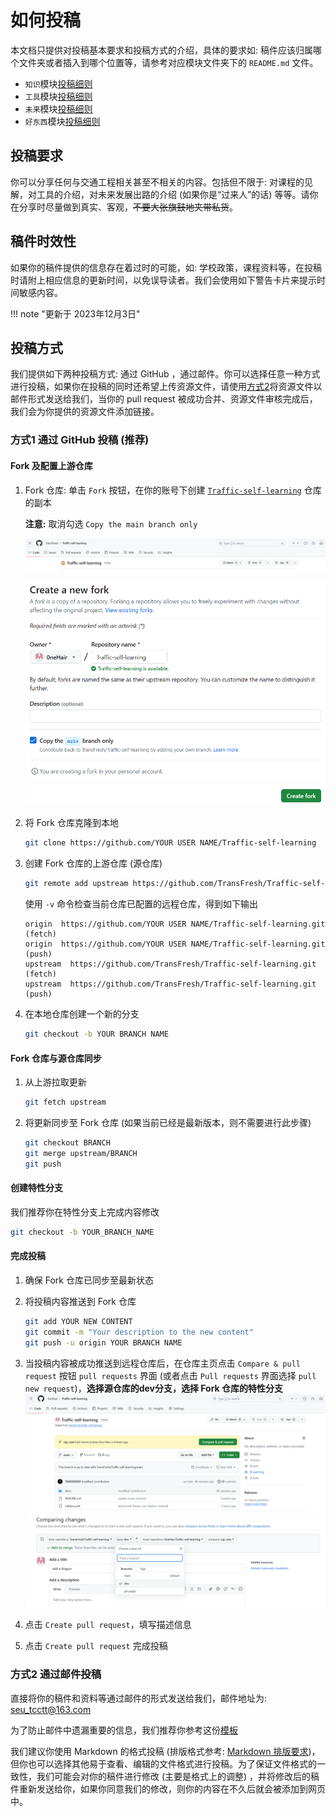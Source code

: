 # 如何投稿

本文档只提供对投稿基本要求和投稿方式的介绍，具体的要求如: 稿件应该归属哪个文件夹或者插入到哪个位置等，请参考对应模块文件夹下的 `README.md` 文件。

- `知识`模块[投稿细则](./KnowledgeContent/README.md)
- `工具`模块[投稿细则](./ToolsContent/README.md)
- `未来`模块[投稿细则](./FutureContent/README.md)
- `好东西`模块[投稿细则](./GoodStuffContent/README.md)

## 投稿要求

你可以分享任何与交通工程相关甚至不相关的内容。包括但不限于: 对课程的见解，对工具的介绍，对未来发展出路的介绍 (如果你是“过来人”的话) 等等。请你在分享时尽量做到真实、客观，~~不要大张旗鼓地夹带私货~~。

## 稿件时效性

如果你的稿件提供的信息存在着过时的可能，如: 学校政策，课程资料等，在投稿时请附上相应信息的更新时间，以免误导读者。我们会使用如下警告卡片来提示时间敏感内容。

!!! note "更新于 2023年12月3日"

## 投稿方式

我们提供如下两种投稿方式: 通过 GitHub ，通过邮件。你可以选择任意一种方式进行投稿，如果你在投稿的同时还希望上传资源文件，请使用[方式2](#方式2-通过邮件投稿)将资源文件以邮件形式发送给我们，当你的 pull request 被成功合并、资源文件审核完成后，我们会为你提供的资源文件添加链接。

### 方式1 通过 GitHub 投稿 (推荐)

#### Fork 及配置上游仓库

1. Fork 仓库: 单击 `Fork` 按钮，在你的账号下创建 [`Traffic-self-learning`](https://github.com/TransFresh/Traffic-self-learning) 仓库的副本

    **注意:** 取消勾选 `Copy the main branch only`

    ![Fork 仓库](./Attachments/fork.png)

    ![Creat fork](./Attachments/create_fork.png)

2. 将 Fork 仓库克隆到本地

    ```bash
    git clone https://github.com/YOUR USER NAME/Traffic-self-learning
    ```

3. 创建 Fork 仓库的上游仓库 (源仓库)

    ```bash
    git remote add upstream https://github.com/TransFresh/Traffic-self-learning.git
    ```

    使用 `-v` 命令检查当前仓库已配置的远程仓库，得到如下输出

    ```text
    origin  https://github.com/YOUR USER NAME/Traffic-self-learning.git  (fetch)
    origin  https://github.com/YOUR USER NAME/Traffic-self-learning.git  (push)
    upstream  https://github.com/TransFresh/Traffic-self-learning.git  (fetch)
    upstream  https://github.com/TransFresh/Traffic-self-learning.git  (push)
    ```

4. 在本地仓库创建一个新的分支

    ```bash
    git checkout -b YOUR BRANCH NAME
    ```

#### Fork 仓库与源仓库同步

1. 从上游拉取更新

    ```bash
    git fetch upstream
    ```

2. 将更新同步至 Fork 仓库 (如果当前已经是最新版本，则不需要进行此步骤)

    ```bash
    git checkout BRANCH
    git merge upstream/BRANCH
    git push
    ```

#### 创建特性分支

我们推荐你在特性分支上完成内容修改

```bash
git checkout -b YOUR_BRANCH_NAME
```

#### 完成投稿

1. 确保 Fork 仓库已同步至最新状态
2. 将投稿内容推送到 Fork 仓库

    ```bash
    git add YOUR NEW CONTENT
    git commit -m "Your description to the new content"
    git push -u origin YOUR BRANCH NAME
    ```

3. 当投稿内容被成功推送到远程仓库后，在仓库主页点击 `Compare & pull request` 按钮 `pull requests` 界面 (或者点击 `Pull requests` 界面选择 `pull new request`)，**选择源仓库的dev分支，选择 Fork 仓库的特性分支**
    ![compare& pull request](./Attachments/compare&pull_request.png)
    ![pull request](./Attachments/pull_request.png)

4. 点击 `Create pull request`，填写描述信息
5. 点击 `Create pull request` 完成投稿

### 方式2 通过邮件投稿

直接将你的稿件和资料等通过邮件的形式发送给我们，邮件地址为: <seu_tcctt@163.com>

为了防止邮件中遗漏重要的信息，我们推荐你参考这份[模板](./ContributeContent/mail_template.md)

我们建议你使用 Markdown 的格式投稿 (排版格式参考: [Markdown 排版要求](./ContributeContent/markdown_format.md))，但你也可以选择其他易于查看、编辑的文件格式进行投稿。为了保证文件格式的一致性，我们可能会对你的稿件进行修改 (主要是格式上的调整) ，并将修改后的稿件重新发送给你，如果你同意我们的修改，则你的内容在不久后就会被添加到网页中。
